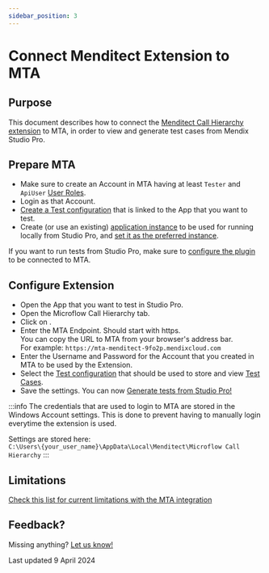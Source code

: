 ```yaml
---
sidebar_position: 3
---
```


# Connect Menditect Extension to MTA

## Purpose

This document describes how to connect the [Menditect Call Hierarchy extension](../../../tools/call-hierarchy-extension) to MTA, in order to view and generate test cases from Mendix Studio Pro.

## Prepare MTA

- Make sure to create an Account in MTA having at least `Tester` and `ApiUser` [User Roles](../configure-mta/manage-accounts#mta-user-roles). 
- Login as that Account.
- [Create a Test configuration](../../../mta/test-configuration#create-a-new-test-configuration) that is linked to the App that you want to test.
- Create (or use an existing) [application instance](../../../mta/application-instance#create-an-application-instance) to be used for running locally from Studio Pro, and [set it as the preferred instance](../../../mta/test-setting#set-a-test-setting-as-preference).

If you want to run tests from Studio Pro, make sure to [configure the plugin](../../installation/import-plugin) to be connected to MTA.

## Configure Extension

- Open the App that you want to test in Studio Pro.
- Open the Microflow Call Hierarchy tab. 
- Click on <i class="fal fa-cog"></i>.
- Enter the MTA Endpoint. Should start with https.<br/>You can copy the URL to MTA from your browser's address bar.<br/>For example: `https://mta-menditect-9fo2p.mendixcloud.com`
- Enter the Username and Password for the Account that you created in MTA to be used by the Extension.
- Select the [Test configuration](../../../mta/test-configuration) that should be used to store and view [Test Cases](../../../mta/test-case).
- Save the settings. You can now [Generate tests from Studio Pro!](../design-tests/generate-test#from-mendix-studio-pro)


:::info
The credentials that are used to login to MTA are stored in the Windows Account settings. This is done to prevent having to manually login everytime the extension is used.

Settings are stored here:<br/>
`C:\Users\{your_user_name}\AppData\Local\Menditect\Microflow Call Hierarchy`
:::

## Limitations

[Check this list for current limitations with the MTA integration](../connect-mta/use-microflow-call-hierarchy-extension#mta-integration-limitations)

## Feedback?
Missing anything? [Let us know!](mailto:support@menditect.com)

Last updated 9 April 2024